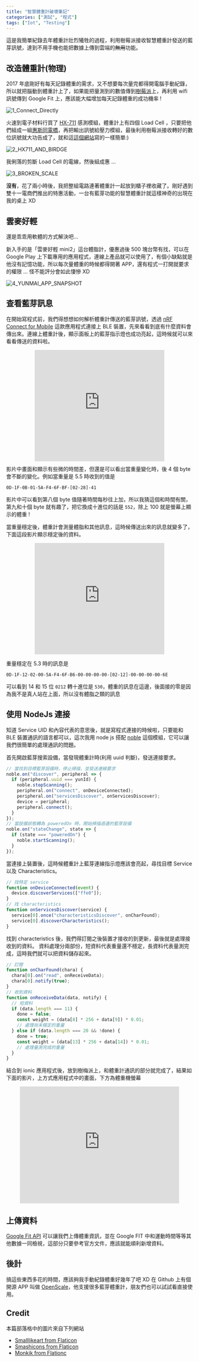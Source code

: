 ```yaml
---
title: "智慧體重計破壞筆記"
categories: ["測試", "程式"]
tags: ["Iot", "Testing"]
---
```


這是我簡單紀錄去年體重計壯烈犧牲的過程，利用樹莓派接收智慧體重計發送的藍芽訊號，達到不用手機也能把數據上傳到雲端的~~無用~~功能。

<!-- more -->

## 改造體重計(物理)

2017 年底剛好有每天記錄體重的需求，又不想要每次量完都得開電腦手動紀錄，所以就把腦動到體重計上了，如果能把量測到的數值傳到[樹莓派](https://www.raspberrypi.org/products/raspberry-pi-3-model-b-plus/)上，再利用 wifi 訊號傳到 Google Fit 上，應該能大幅增加每天記錄體重的成功機率 !

![1_Connect_Directly](/images/blogs/smart-scale/1_Connect_Directly.svg)

火速到電子材料行買了 [HX-711](https://www.mouser.com/ds/2/813/hx711_english-1022875.pdf) 感測模組，體重計上有四個 Load Cell ，只要把他們組成一組[惠斯同電橋](https://en.wikipedia.org/wiki/Wheatstone_bridge)，再把輸出訊號給壓力模組，最後利用樹莓派接收轉好的數位訊號就大功告成了，就和這[這個網站](https://learn.sparkfun.com/tutorials/getting-started-with-load-cells)寫的一樣簡單:)

![2_HX711_AND_BIRDGE](/images/blogs/smart-scale/2_HX711_AND_BIRDGE.svg)

我俐落的剪斷 Load Cell 的電線，然後組成惠 ...

![3_BROKEN_SCALE](/images/blogs/smart-scale/3_BROKEN_SCALE.png)

**沒有**，花了兩小時後，我把整組電路連著體重計一起放到櫃子裡收藏了。剛好遇到雙十一電商們推出的特惠活動，一台有藍芽功能的智慧體重計就這樣神奇的出現在我的桌上 XD


## 雲麥好輕

還是乖乖用軟體的方式解決吧...

新入手的是「雲麥好輕 mini2」這台體脂計，優惠過後 500 塊台幣有找，可以在 Google Play 上下載專用的應用程式，連線上產品就可以使用了，有個小缺點就是他沒有記憶功能，所以每次量體重的時候都得開著 APP，還有程式一打開就要求的權限 ... 怪不能評分會如此悽慘 XD

![4_YUNMAI_APP_SNAPSHOT](/images/blogs/smart-scale/4_YUNMAI_APP_SNAPSHOT.png)

## 查看藍芽訊息

在開始寫程式前，我們得想想如何解析體重計傳送的藍芽訊號，透過 [nRF Connect for Mobile](https://play.google.com/store/apps/details?id=no.nordicsemi.android.mcp&hl=zh_TW) 這款應用程式連接上 BLE 裝置，先來看看到底有什麼資料會傳出來。連線上體重計後，顯示面板上的藍芽指示燈也成功亮起，這時候就可以來看看傳送的資料啦。

<div style="width: 100%;overflow-x:auto;margin-bottom:10px;text-align:center">
<iframe width="350" height="300" src="https://www.youtube-nocookie.com/embed/1u8iratFeBM?rel=0&amp;controls=0&amp;showinfo=0" frameborder="0" allow="autoplay; encrypted-media" allowfullscreen></iframe>
</div>
影片中畫面和顯示有些微的時間差，但還是可以看出當重量變化時，後 4 個 byte 會不斷的變化。例如當重量是 5.5 時收到的值是

```
0D-1F-0B-01-5A-F4-6F-BF-[02-28]-41
```

影片中可以看到第八個 byte 值隨著時間每秒往上加，所以我猜這個和時間有關，第九和十個 byte 就有趣了，把它換成十進位的話是 `552`，除上 100 就是螢幕上顯示的體重 !

當重量穩定後，體重計會測量體脂和其他訊息，這時候傳送出來的訊息就變多了，下面這段影片顯示穩定後的資料。

<div style="width: 100%;overflow-x:auto;margin-bottom:10px;text-align:center">

<iframe width="350" height="300" src="https://www.youtube-nocookie.com/embed/a4uKwkjseZc?rel=0&amp;controls=0&amp;showinfo=0" frameborder="0" allow="autoplay; encrypted-media" allowfullscreen></iframe>
</div>

重量穩定在 5.3 時的訊息是

```
0D-1F-12-02-00-5A-F4-6F-B6-00-00-00-00-[02-12]-00-00-00-00-6E
```

可以看到 14 和 15 位 `0212` 轉十進位是 `530`，體重的訊息在這邊，後面接的零是因為我不是真人站在上面，所以沒有體脂之類的訊息


## 使用 NodeJs 連接

知道 Service UID 和內容代表的意思後，就是寫程式連接的時候啦，只要能和 BLE 裝置通訊的語言都可以，這次我用 node js 搭配 [noble](https://github.com/noble/noble) 這個模組，它可以讓我們很簡單的處理通訊的問題。

首先開啟藍芽搜索設備，當發現體重計時(利用 uuid 判斷)，發送連接要求。

```javascript
// 當找到目標藍芽設備時，停止掃描，並發送連線要求
noble.on("discover", peripheral => {
  if (peripheral.uuid === yunId) {
    noble.stopScanning();
    peripheral.on("connect", onDeviceConnected);
    peripheral.on("servicesDiscover", onServicesDiscover);
    device = peripheral;
    peripheral.connect();
  }
});
// 當設備狀態轉為 poweredOn 時，開始掃描週邊的藍芽設備
noble.on("stateChange", state => {
  if (state === "poweredOn") {
    noble.startScanning();
  }
});
```

當連接上裝置後，這時候體重計上藍芽連線指示燈應該會亮起，尋找目標 Service 以及 Characteristics。

```javascript
// 找特定 service
function onDeviceConnected(event) {
  device.discoverServices(["ffe0"]);
}
// 找 characteristics
function onServicesDiscover(service) {
  service[0].once("characteristicsDiscover", onCharFound);
  service[0].discoverCharacteristics();
}
```

找到 characteristics 後，我們得訂閱之後裝置才接收的到更新，最後就是處理接收到的資料。
資料處理分兩部份，短資料代表重量還不穩定，長資料代表量測完成，這時我們就可以把資料儲存起來。

```javascript
// 訂閱
function onCharFound(chara) {
  chara[0].on("read", onReceiveData);
  chara[0].notify(true);
}
// 收到資料
function onReceiveData(data, notify) {
  // 短資料
  if (data.length === 11) {
    done = false;
    const weight = (data[8] * 256 + data[9]) * 0.01;
    // 處理尚未穩定的重量
  } else if (data.length === 20 && !done) {
    done = true;
    const weight = (data[13] * 256 + data[14]) * 0.01;
    // 處理量測完成的重量
  }
}
```

結合到 ionic 應用程式後，放到樹梅派上，和體重計通訊的部分就完成了，結果如下面的影片，上方式應用程式中的畫面，下方為體重機螢幕

<div style="width: 100%;overflow-x:auto;margin-bottom:10px;text-align:center">
<iframe width="430" height="315" src="https://www.youtube-nocookie.com/embed/36ocp1pQ10w?rel=0&amp;controls=0&amp;showinfo=0" frameborder="0" allow="autoplay; encrypted-media" allowfullscreen></iframe>
</div>

## 上傳資料

[Google Fit API](https://developers.google.com/fit/) 可以讓我們上傳體重資訊，並在 Google FIT 中和運動時間等等其他數據一同檢視，這部分只要參考官方文件，應該就能順利新增資料。

## 後計

搞這些東西多花的時間，應該夠我手動紀錄體重好幾年了吧 XD
在 Github 上有個開源 APP 叫做 [OpenScale](https://github.com/oliexdev/openScale)，他支援很多藍芽體重計，朋友們也可以試試看直接使用。

## Credit

本篇部落格中的圖片來自下列網站

- [Smalllikeart from Flaticon](https://www.flaticon.com/authors/smalllikeart)
- [Smashicons from Flaticon](https://www.flaticon.com/authors/smashicons)
- [Monkik from Flationc](https://www.flaticon.com/authors/monkik)